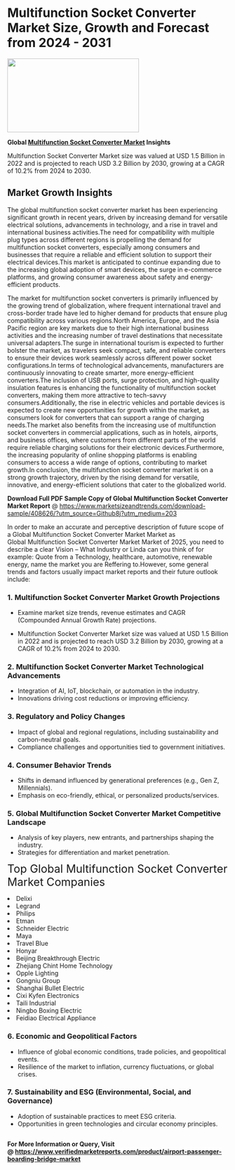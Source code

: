 <H1>Multifunction Socket Converter Market Size, Growth and Forecast from 2024 - 2031</H1><img class="aligncenter size-medium wp-image-584254" src="https://thirdeyenews.in/wp-content/uploads/2024/09/Global-Market-Research-300x168.jpeg" alt="" width="300" height="168" /><p><strong>Global&nbsp;<a href="https://www.marketsizeandtrends.com/download-sample/408626/?utm_source=Github8j?utm_medium=203">Multifunction Socket Converter Market</a> Insights</strong></p><p>Multifunction Socket Converter Market size was valued at USD 1.5 Billion in 2022 and is projected to reach USD 3.2 Billion by 2030, growing at a CAGR of 10.2% from 2024 to 2030.</p><p><h2>Market Growth Insights</h2> <p>The global multifunction socket converter market has been experiencing significant growth in recent years, driven by increasing demand for versatile electrical solutions, advancements in technology, and a rise in travel and international business activities.The need for compatibility with multiple plug types across different regions is propelling the demand for multifunction socket converters, especially among consumers and businesses that require a reliable and efficient solution to support their electrical devices.This market is anticipated to continue expanding due to the increasing global adoption of smart devices, the surge in e-commerce platforms, and growing consumer awareness about safety and energy-efficient products.</p> <p>The market for multifunction socket converters is primarily influenced by the growing trend of globalization, where frequent international travel and cross-border trade have led to higher demand for products that ensure plug compatibility across various regions.North America, Europe, and the Asia Pacific region are key markets due to their high international business activities and the increasing number of travel destinations that necessitate universal adapters.The surge in international tourism is expected to further bolster the market, as travelers seek compact, safe, and reliable converters to ensure their devices work seamlessly across different power socket configurations.In terms of technological advancements, manufacturers are continuously innovating to create smarter, more energy-efficient converters.The inclusion of USB ports, surge protection, and high-quality insulation features is enhancing the functionality of multifunction socket converters, making them more attractive to tech-savvy consumers.Additionally, the rise in electric vehicles and portable devices is expected to create new opportunities for growth within the market, as consumers look for converters that can support a range of charging needs.The market also benefits from the increasing use of multifunction socket converters in commercial applications, such as in hotels, airports, and business offices, where customers from different parts of the world require reliable charging solutions for their electronic devices.Furthermore, the increasing popularity of online shopping platforms is enabling consumers to access a wide range of options, contributing to market growth.In conclusion, the multifunction socket converter market is on a strong growth trajectory, driven by the rising demand for versatile, innovative, and energy-efficient solutions that cater to the globalized world.<p><span class=""><strong>Download Full PDF Sample Copy of Global Multifunction Socket Converter Market Report</strong> @ <a href="https://www.marketsizeandtrends.com/download-sample/408626/?utm_source=Github8j?utm_medium=203" target="_blank">https://www.marketsizeandtrends.com/download-sample/408626/?utm_source=Github8j?utm_medium=203</a></span></p><p>In order to make an accurate and perceptive description of future scope of a Global&nbsp;Multifunction Socket Converter Market Market as Global&nbsp;Multifunction Socket Converter Market Market of 2025, you need to describe a clear Vision &ndash; What Industry or Linda can you think of for example: Quote from a Technology, healthcare, automotive, renewable energy, name the market you are Reffering to.However, some general trends and factors usually impact market reports and their future outlook include:</p><h3>1.&nbsp;<strong>Multifunction Socket Converter Market Growth Projections</strong></h3><ul><li>Examine market size trends, revenue estimates and CAGR (Compounded Annual Growth Rate) projections.</li><li><p>Multifunction Socket Converter Market size was valued at USD 1.5 Billion in 2022 and is projected to reach USD 3.2 Billion by 2030, growing at a CAGR of 10.2% from 2024 to 2030.</p></li></ul><h3>2.&nbsp;<strong>Multifunction Socket Converter Market Technological Advancements</strong></h3><ul><li>Integration of AI, IoT, blockchain, or automation in the industry.</li><li>Innovations driving cost reductions or improving efficiency.</li></ul><h3>3.&nbsp;<strong>Regulatory and Policy Changes</strong></h3><ul><li>Impact of global and regional regulations, including sustainability and carbon-neutral goals.</li><li>Compliance challenges and opportunities tied to government initiatives.</li></ul><h3>4.&nbsp;<strong>Consumer Behavior Trends</strong></h3><ul><li>Shifts in demand influenced by generational preferences (e.g., Gen Z, Millennials).</li><li>Emphasis on eco-friendly, ethical, or personalized products/services.</li></ul><h3>5.&nbsp;<strong>Global Multifunction Socket Converter Market Competitive Landscape</strong></h3><ul><li>Analysis of key players, new entrants, and partnerships shaping the industry.</li><li>Strategies for differentiation and market penetration.</li></ul><p data-pm-slice="1 1 []"><span style="color: inherit; font-family: inherit; font-size: 25px;">Top Global Multifunction Socket Converter Market Companies</span></p><div class="" data-test-id=""><p><li>Delixi</li><li> Legrand</li><li> Philips</li><li> Etman</li><li> Schneider Electric</li><li> Maya</li><li> Travel Blue</li><li> Honyar</li><li> Beijing Breakthrough Electric</li><li> Zhejiang Chint Home Technology</li><li> Opple Lighting</li><li> Gongniu Group</li><li> Shanghai Bullet Electric</li><li> Cixi Kyfen Electronics</li><li> Taili Industrial</li><li> Ningbo Boxing Electric</li><li> Feidiao Electrical Appliance</li></p></div><h3>6.&nbsp;<strong>Economic and Geopolitical Factors</strong></h3><ul><li>Influence of global economic conditions, trade policies, and geopolitical events.</li><li>Resilience of the market to inflation, currency fluctuations, or global crises.</li></ul><h3>7.&nbsp;<strong>Sustainability and ESG (Environmental, Social, and Governance)</strong></h3><ul><li>Adoption of sustainable practices to meet ESG criteria.</li><li>Opportunities in green technologies and circular economy principles.</li></ul><h2><strong style="font-size: 14px;">For More Information or Query, Visit @&nbsp;</strong><a style="background-color: #ffffff; font-size: 14px;" href="https://www.marketsizeandtrends.com/report/multifunction-socket-converter-market/" target="_blank">https://www.verifiedmarketreports.com/product/airport-passenger-boarding-bridge-market</a></h2>